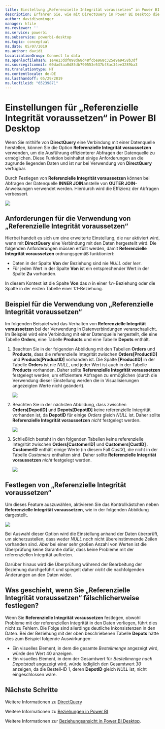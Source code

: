```yaml
---
title: Einstellung „Referenzielle Integrität voraussetzen“ in Power BI Desktop
description: Erfahren Sie, wie mit DirectQuery in Power BI Desktop die referenzielle Integrität vorausgesetzt werden kann.
author: davidiseminger
manager: kfile
ms.reviewer: ''
ms.service: powerbi
ms.subservice: powerbi-desktop
ms.topic: conceptual
ms.date: 05/07/2019
ms.author: davidi
LocalizationGroup: Connect to data
ms.openlocfilehash: 1e4e13ddf098d68d48fcbe968c325e9a9458b3df
ms.sourcegitcommit: 60dad5aa0d85db790553e537bf8ac34ee3289ba3
ms.translationtype: HT
ms.contentlocale: de-DE
ms.lasthandoff: 05/29/2019
ms.locfileid: "65239871"
---
```

# <a name="assume-referential-integrity-settings-in-power-bi-desktop"></a>Einstellungen für „Referenzielle Integrität voraussetzen“ in Power BI Desktop
Wenn Sie mithilfe von **DirectQuery** eine Verbindung mit einer Datenquelle herstellen, können Sie die Option **Referenzielle Integrität voraussetzen** verwenden, um die Ausführung effizienterer Abfragen der Datenquelle zu ermöglichen. Diese Funktion beinhaltet einige Anforderungen an die zugrunde liegenden Daten und ist nur bei Verwendung von **DirectQuery** verfügbar.

Durch Festlegen von **Referenzielle Integrität voraussetzen** können bei Abfragen der Datenquelle **INNER JOIN**anstelle von **OUTER JOIN**-Anweisungen verwendet werden. Hierdurch wird die Effizienz der Abfragen verbessert.

![](media/desktop-assume-referential-integrity/assume-referential-integrity_1.png)

## <a name="requirements-for-using-assume-referential-integrity"></a>Anforderungen für die Verwendung von „Referenzielle Integrität voraussetzen“
Hierbei handelt es sich um eine erweiterte Einstellung, die nur aktiviert wird, wenn mit **DirectQuery** eine Verbindung mit den Daten hergestellt wird. Die folgenden Anforderungen müssen erfüllt werden, damit **Referenzielle Integrität voraussetzen** ordnungsgemäß funktioniert:

* Daten in der Spalte **Von** der Beziehung sind nie *NULL* oder *leer*.
* Für jeden Wert in der Spalte **Von** ist ein entsprechender Wert in der Spalte **Zu** vorhanden.

In diesem Kontext ist die Spalte **Von** das *n* in einer *1:n*-Beziehung oder die Spalte in der ersten Tabelle einer *1:1*-Beziehung.

## <a name="example-of-using-assume-referential-integrity"></a>Beispiel für die Verwendung von „Referenzielle Integrität voraussetzen“
Im folgenden Beispiel wird das Verhalten von **Referenzielle Integrität voraussetzen** bei der Verwendung in Datenverbindungen veranschaulicht. Im Beispiel wird eine Verbindung mit einer Datenquelle hergestellt, die eine Tabelle **Orders**, eine Tabelle **Products** und eine Tabelle **Depots** enthält.

1. Beachten Sie in der folgenden Abbildung mit den Tabellen **Orders** und **Products**, dass die referenzielle Integrität zwischen **Orders[ProductID]** und **Products[ProductID]** vorhanden ist. Die Spalte **[ProductID]** in der Tabelle **Orders** ist nie *NULL*, und jeder Wert ist auch in der Tabelle **Products** vorhanden. Daher sollte **Referenzielle Integrität voraussetzen** festgelegt werden, um effizientere Abfragen zu ermöglichen (durch die Verwendung dieser Einstellung werden die in Visualisierungen angezeigten Werte nicht geändert).
   
   ![](media/desktop-assume-referential-integrity/assume-referential-integrity_2.png)
2. Beachten Sie in der nächsten Abbildung, dass zwischen **Orders[DepotID]** und **Depots[DepotID]** keine referenzielle Integrität vorhanden ist, da **DepotID** für einige *Orders* gleich *NULL* ist. Daher sollte **Referenzielle Integrität voraussetzen** *nicht* festgelegt werden.
   
   ![](media/desktop-assume-referential-integrity/assume-referential-integrity_3.png)
3. Schließlich besteht in den folgenden Tabellen keine referenzielle Integrität zwischen **Orders[CustomerID]** und **Customers[CustID]** . **CustomerID** enthält einige Werte (in diesem Fall *CustX*), die nicht in der Tabelle *Customers* enthalten sind. Daher sollte **Referenzielle Integrität voraussetzen** *nicht* festgelegt werden.
   
   ![](media/desktop-assume-referential-integrity/assume-referential-integrity_4.png)

## <a name="setting-assume-referential-integrity"></a>Festlegen von „Referenzielle Integrität voraussetzen“
Um dieses Feature auszuwählen, aktivieren Sie das Kontrollkästchen neben **Referenzielle Integrität voraussetzen**, wie in der folgenden Abbildung dargestellt.

![](media/desktop-assume-referential-integrity/assume-referential-integrity_1.png)

Bei Auswahl dieser Option wird die Einstellung anhand der Daten überprüft, um sicherzustellen, dass weder *NULL* noch nicht übereinstimmende Zeilen vorhanden sind. *Aber* bei einer sehr großen Anzahl von Werten ist die Überprüfung keine Garantie dafür, dass keine Probleme mit der referenziellen Integrität auftreten.

Darüber hinaus wird die Überprüfung während der Bearbeitung der Beziehung durchgeführt und spiegelt daher *nicht* die nachfolgenden Änderungen an den Daten wider.

## <a name="what-happens-if-you-incorrectly-set-assume-referential-integrity"></a>Was geschieht, wenn Sie „Referenzielle Integrität voraussetzen“ fälschlicherweise festlegen?
Wenn Sie **Referenzielle Integrität voraussetzen** festlegen, obwohl Probleme mit der referenziellen Integrität in den Daten vorliegen, führt dies nicht zu Fehlern. Die Folge sind allerdings deutliche Inkonsistenzen in den Daten. Bei der Beziehung mit der oben beschriebenen Tabelle **Depots** hätte dies zum Beispiel folgende Auswirkungen:

* Ein visuelles Element, in dem die gesamte *Bestellmenge* angezeigt wird, würde den Wert 40 anzeigen.
* Ein visuelles Element, in dem der Gesamtwert für *Bestellmenge nach Depotstadt* angezeigt wird, würde lediglich den Gesamtwert *30* anzeigen, da die Bestell-ID 1, deren **DepotID** gleich *NULL* ist, nicht eingeschlossen wäre.

## <a name="next-steps"></a>Nächste Schritte
Weitere Informationen zu [DirectQuery](desktop-use-directquery.md)

Weitere Informationen zu [Beziehungen in Power BI](desktop-create-and-manage-relationships.md)

Weitere Informationen zur [Beziehungsansicht in Power BI Desktop](desktop-relationship-view.md).

